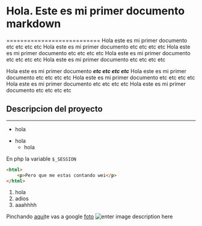 # Hola. Este es mi primer documento markdown
===========================
Hola este es mi primer documento etc etc etc etc 
Hola este es mi primer documento etc etc etc etc 
Hola este es mi primer documento etc etc etc etc 
Hola este es mi primer documento etc etc etc etc 
Hola este es mi primer documento etc etc etc etc 

Hola este es mi primer documento ***etc etc etc etc*** Hola este es mi primer documento etc etc etc etc Hola este es mi primer documento etc etc etc etc Hola este es mi primer documento etc etc etc etc Hola este es mi primer documento etc etc etc etc 

## Descripcion del proyecto
--------------------------------
* hola
- hola
  * hola

En php la variable `$_SESSION`

```html
<html>
	<p>Pero que me estas contando wei</p>
</html>
```

1. hola
2. adios
3. aaahhhh

Pinchando [aqui](http://www.google.es)te vas a google
[foto](https://www.google.es/url?sa=i&url=https%3A%2F%2Fcincodias.elpais.com%2Fcincodias%2F2018%2F11%2F13%2Flifestyle%2F1542113135_776401.html&psig=AOvVaw2vCJ9kEhyBVwrOGj0Jsj00&ust=1581098471874000&source=images&cd=vfe&ved=0CAIQjRxqFwoTCIiV3vjAvecCFQAAAAAdAAAAABAD)
![enter image description here](https://as01.epimg.net/epik/imagenes/2018/11/16/portada/1542384053_864693_1542384302_noticia_normal_recorte1.jpg)
